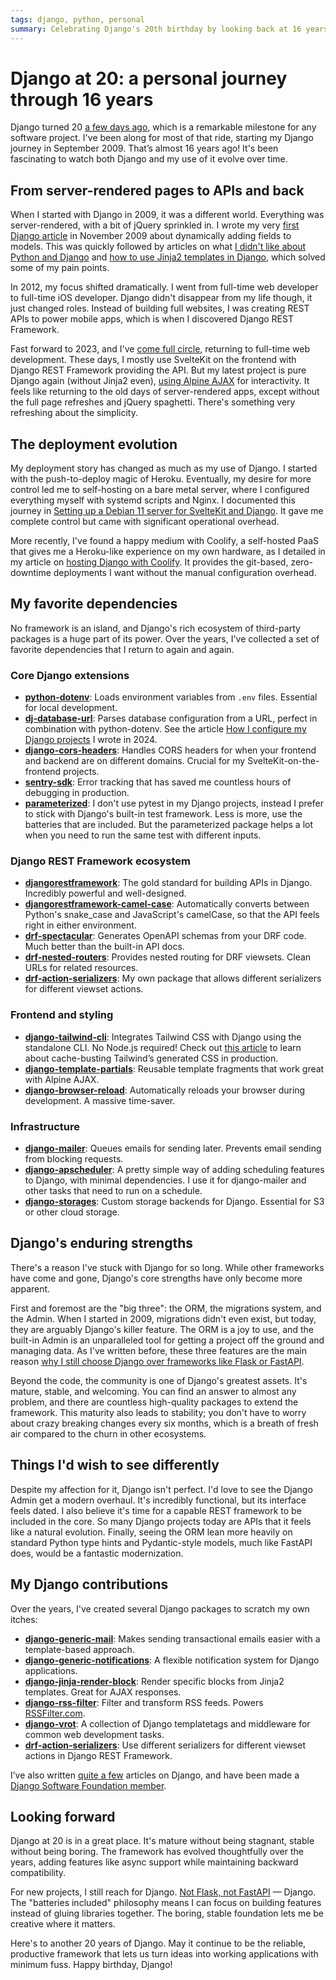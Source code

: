```yaml
---
tags: django, python, personal
summary: Celebrating Django's 20th birthday by looking back at 16 years of personal Django usage, how it evolved, favorite packages, and what I'd love to see in the future.
---
```


# Django at 20: a personal journey through 16 years

Django turned 20 [a few days ago](https://www.djangoproject.com/weblog/2025/jul/13/happy-20th-birthday-django/), which is a remarkable milestone for any software project. I've been along for most of that ride, starting my Django journey in September 2009. That’s almost 16 years ago! It's been fascinating to watch both Django and my use of it evolve over time.

## From server-rendered pages to APIs and back

When I started with Django in 2009, it was a different world. Everything was server-rendered, with a bit of jQuery sprinkled in. I wrote my very [first Django article](/articles/2009/how-dynamically-add-fields-django-model/) in November 2009 about dynamically adding fields to models. This was quickly followed by articles on what [I didn't like about Python and Django](/articles/2009/things-i-hate-about-python-and-django/) and [how to use Jinja2 templates in Django](/articles/2009/using-jinja/), which solved some of my pain points.

In 2012, my focus shifted dramatically. I went from full-time web developer to full-time iOS developer. Django didn't disappear from my life though, it just changed roles. Instead of building full websites, I was creating REST APIs to power mobile apps, which is when I discovered Django REST Framework.

Fast forward to 2023, and I've [come full circle](/articles/2025/thoughts-on-apple/), returning to full-time web development. These days, I mostly use SvelteKit on the frontend with Django REST Framework providing the API. But my latest project is pure Django again (without Jinja2 even), [using Alpine AJAX](/articles/2025/alpine-ajax-django/) for interactivity. It feels like returning to the old days of server-rendered apps, except without the full page refreshes and jQuery spaghetti. There's something very refreshing about the simplicity.

## The deployment evolution

My deployment story has changed as much as my use of Django. I started with the push-to-deploy magic of Heroku. Eventually, my desire for more control led me to self-hosting on a bare metal server, where I configured everything myself with systemd scripts and Nginx. I documented this journey in [Setting up a Debian 11 server for SvelteKit and Django](/articles/2023/setting-up-debian-11/). It gave me complete control but came with significant operational overhead.

More recently, I've found a happy medium with Coolify, a self-hosted PaaS that gives me a Heroku-like experience on my own hardware, as I detailed in my article on [hosting Django with Coolify](/articles/2025/coolify-django/). It provides the git-based, zero-downtime deployments I want without the manual configuration overhead.

## My favorite dependencies

No framework is an island, and Django's rich ecosystem of third-party packages is a huge part of its power. Over the years, I've collected a set of favorite dependencies that I return to again and again.

### Core Django extensions

- [**python-dotenv**](https://pypi.org/project/python-dotenv/): Loads environment variables from `.env` files. Essential for local development.
- [**dj-database-url**](https://pypi.org/project/dj-database-url/): Parses database configuration from a URL, perfect in combination with python-dotenv. See the article [How I configure my Django projects](/articles/2024/django-settings/) I wrote in 2024.
- [**django-cors-headers**](https://pypi.org/project/django-cors-headers/): Handles CORS headers for when your frontend and backend are on different domains. Crucial for my SvelteKit-on-the-frontend projects.
- [**sentry-sdk**](https://pypi.org/project/sentry-sdk/): Error tracking that has saved me countless hours of debugging in production.
- [**parameterized**](https://pypi.org/project/parameterized/): I don't use pytest in my Django projects, instead I prefer to stick with Django's built-in test framework. Less is more, use the batteries that are included. But the parameterized package helps a lot when you need to run the same test with different inputs.

### Django REST Framework ecosystem

- [**djangorestframework**](https://pypi.org/project/djangorestframework/): The gold standard for building APIs in Django. Incredibly powerful and well-designed.
- [**djangorestframework-camel-case**](https://pypi.org/project/djangorestframework-camel-case/): Automatically converts between Python's snake_case and JavaScript's camelCase, so that the API feels right in either environment.
- [**drf-spectacular**](https://pypi.org/project/drf-spectacular/): Generates OpenAPI schemas from your DRF code. Much better than the built-in API docs.
- [**drf-nested-routers**](https://pypi.org/project/drf-nested-routers/): Provides nested routing for DRF viewsets. Clean URLs for related resources.
- [**drf-action-serializers**](https://pypi.org/project/drf-action-serializers/): My own package that allows different serializers for different viewset actions.

### Frontend and styling

- [**django-tailwind-cli**](https://pypi.org/project/django-tailwind-cli/): Integrates Tailwind CSS with Django using the standalone CLI. No Node.js required! Check out [this article](/articles/2025/django-tailwind-production/) to learn about cache-busting Tailwind’s generated CSS in production.
- [**django-template-partials**](https://pypi.org/project/django-template-partials/): Reusable template fragments that work great with Alpine AJAX.
- [**django-browser-reload**](https://pypi.org/project/django-browser-reload/): Automatically reloads your browser during development. A massive time-saver.

### Infrastructure

- [**django-mailer**](https://pypi.org/project/django-mailer/): Queues emails for sending later. Prevents email sending from blocking requests.
- [**django-apscheduler**](https://pypi.org/project/django-apscheduler/): A pretty simple way of adding scheduling features to Django, with minimal dependencies. I use it for django-mailer and other tasks that need to run on a schedule.
- [**django-storages**](https://pypi.org/project/django-storages/): Custom storage backends for Django. Essential for S3 or other cloud storage.

## Django's enduring strengths

There's a reason I've stuck with Django for so long. While other frameworks have come and gone, Django's core strengths have only become more apparent.

First and foremost are the "big three": the ORM, the migrations system, and the Admin. When I started in 2009, migrations didn't even exist, but today, they are arguably Django's killer feature. The ORM is a joy to use, and the built-in Admin is an unparalleled tool for getting a project off the ground and managing data. As I've written before, these three features are the main reason [why I still choose Django over frameworks like Flask or FastAPI](/articles/2024/django-vs-flask-vs-fastapi/).

Beyond the code, the community is one of Django's greatest assets. It's mature, stable, and welcoming. You can find an answer to almost any problem, and there are countless high-quality packages to extend the framework. This maturity also leads to stability; you don't have to worry about crazy breaking changes every six months, which is a breath of fresh air compared to the churn in other ecosystems.

## Things I'd wish to see differently

Despite my affection for it, Django isn't perfect. I'd love to see the Django Admin get a modern overhaul. It's incredibly functional, but its interface feels dated. I also believe it's time for a capable REST framework to be included in the core. So many Django projects today are APIs that it feels like a natural evolution. Finally, seeing the ORM lean more heavily on standard Python type hints and Pydantic-style models, much like FastAPI does, would be a fantastic modernization.

## My Django contributions

Over the years, I've created several Django packages to scratch my own itches:

- [**django-generic-mail**](https://pypi.org/project/django-generic-mail/): Makes sending transactional emails easier with a template-based approach.
- [**django-generic-notifications**](https://pypi.org/project/django-generic-notifications/): A flexible notification system for Django applications.
- [**django-jinja-render-block**](https://pypi.org/project/django-jinja-render-block/): Render specific blocks from Jinja2 templates. Great for AJAX responses.
- [**django-rss-filter**](https://pypi.org/project/django-rss-filter/): Filter and transform RSS feeds. Powers [RSSFilter.com](https://rssfilter.com).
- [**django-vrot**](https://pypi.org/project/django-vrot/): A collection of Django templatetags and middleware for common web development tasks.
- [**drf-action-serializers**](https://pypi.org/project/drf-action-serializers/): Use different serializers for different viewset actions in Django REST Framework.

I’ve also written [quite a few](/articles/tag/django/) articles on Django, and have been made a [Django Software Foundation member](https://www.djangoproject.com/foundation/individual-members/).

## Looking forward

Django at 20 is in a great place. It's mature without being stagnant, stable without being boring. The framework has evolved thoughtfully over the years, adding features like async support while maintaining backward compatibility.

For new projects, I still reach for Django. [Not Flask, not FastAPI](/articles/2024/django-vs-flask-vs-fastapi/) — Django. The "batteries included" philosophy means I can focus on building features instead of gluing libraries together. The boring, stable foundation lets me be creative where it matters.

Here's to another 20 years of Django. May it continue to be the reliable, productive framework that lets us turn ideas into working applications with minimum fuss. Happy birthday, Django!